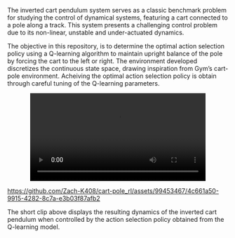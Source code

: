 The inverted cart pendulum system serves as a classic benchmark problem for studying the control of dynamical systems, featuring a cart connected to a pole along a track. This system presents a challenging control problem due to its non-linear, unstable and under-actuated dynamics.

The objective in this repository, is to determine the optimal action selection policy using a Q-learning algorithm to maintain upright balance of the pole by forcing the cart to the left or right. The environment developed discretizes the continuous state space, drawing inspiration from Gym’s cart-pole environment. Acheiving the optimal action selection policy is obtain through careful tuning of the Q-learning parameters.

<p align="center">
  <video src="clip.mp4" width=400/>
<p/>

https://github.com/Zach-K408/cart-pole_rl/assets/99453467/4c661a50-9915-4282-8c7a-e3b03f87afb2

The short clip above displays the resulting dynamics of the inverted cart pendulum when controlled by the action selection policy obtained from the Q-learning model.


